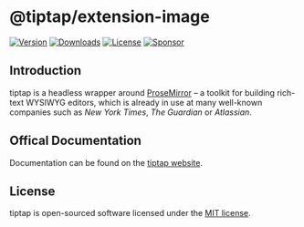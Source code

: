 # @tiptap/extension-image
[![Version](https://img.shields.io/npm/v/@tiptap/extension-image.svg?label=version)](https://www.npmjs.com/package/@tiptap/extension-image)
[![Downloads](https://img.shields.io/npm/dm/@tiptap/extension-image.svg)](https://npmcharts.com/compare/tiptap?minimal=true)
[![License](https://img.shields.io/npm/l/@tiptap/extension-image.svg)](https://www.npmjs.com/package/@tiptap/extension-image)
[![Sponsor](https://img.shields.io/static/v1?label=Sponsor&message=%E2%9D%A4&logo=GitHub)](https://github.com/sponsors/ueberdosis)

## Introduction
tiptap is a headless wrapper around [ProseMirror](https://ProseMirror.net) – a toolkit for building rich-text WYSIWYG editors, which is already in use at many well-known companies such as *New York Times*, *The Guardian* or *Atlassian*.

## Offical Documentation
Documentation can be found on the [tiptap website](https://tiptap.dev).

## License
tiptap is open-sourced software licensed under the [MIT license](https://github.com/ueberdosis/tiptap-next/blob/main/LICENSE.md).

